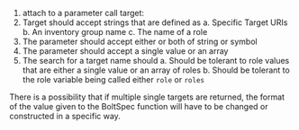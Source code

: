 1. attach to a parameter call target:
2. Target should accept strings that are defined as
  a. Specific Target URIs
  b. An inventory group name
  c. The name of a role
3. The parameter should accept either or both of string or symbol
4. The parameter should accept a single value or an array
5. The search for a target name should
  a. Should be tolerant to role values that are either a single value or an array of roles
  b. Should be tolerant to the role variable being called either `role` or `roles`

There is a possibility that if multiple single targets are returned, the format of the value given to the BoltSpec function will have to be changed or constructed in a specific way.